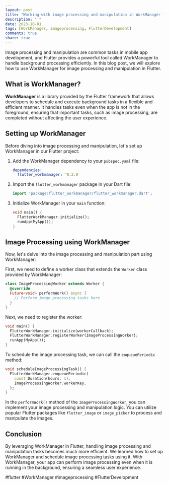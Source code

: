 ```yaml
---
layout: post
title: "Working with image processing and manipulation in WorkManager for Flutter"
description: " "
date: 2023-10-01
tags: [WorkManager, imageprocessing, FlutterDevelopment]
comments: true
share: true
---
```


Image processing and manipulation are common tasks in mobile app development, and Flutter provides a powerful tool called WorkManager to handle background processing efficiently. In this blog post, we will explore how to use WorkManager for image processing and manipulation in Flutter.

## What is WorkManager?

**WorkManager** is a library provided by the Flutter framework that allows developers to schedule and execute background tasks in a flexible and efficient manner. It handles tasks even when the app is not in the foreground, ensuring that important tasks, such as image processing, are completed without affecting the user experience.

## Setting up WorkManager

Before diving into image processing and manipulation, let's set up WorkManager in our Flutter project:

1. Add the WorkManager dependency to your `pubspec.yaml` file:
   
   ```yaml
   dependencies:
     flutter_workmanager: ^0.2.0
   ```

2. Import the `flutter_workmanager` package in your Dart file:
   
   ```dart
   import 'package:flutter_workmanager/flutter_workmanager.dart';
   ```

3. Initialize WorkManager in your `main` function:
   
   ```dart
   void main() {
     FlutterWorkManager.initialize();
     runApp(MyApp());
   }
   ```

## Image Processing using WorkManager

Now, let's delve into the image processing and manipulation part using WorkManager:

First, we need to define a worker class that extends the `Worker` class provided by WorkManager:

```dart
class ImageProcessingWorker extends Worker {
  @override
  Future<void> performWork() async {
    // Perform image processing tasks here
  }
}
```

Next, we need to register the worker:

```dart
void main() {
  FlutterWorkManager.initialize(workerCallback);
  FlutterWorkManager.registerWorker(ImageProcessingWorker);
  runApp(MyApp());
}
```

To schedule the image processing task, we can call the `enqueuePeriodic` method:

```dart
void scheduleImageProcessingTask() {
  FlutterWorkManager.enqueuePeriodic(
    const Duration(hours: 1),
    ImageProcessingWorker.workerKey,
  );
}
```

In the `performWork()` method of the `ImageProcessingWorker`, you can implement your image processing and manipulation logic. You can utilize popular Flutter packages like `flutter_image` or `image_picker` to process and manipulate the images.

## Conclusion

By leveraging WorkManager in Flutter, handling image processing and manipulation tasks becomes much more efficient. We learned how to set up WorkManager and schedule image processing tasks using it. With WorkManager, your app can perform image processing even when it is running in the background, ensuring a seamless user experience.

#flutter #WorkManager #imageprocessing #FlutterDevelopment